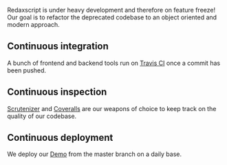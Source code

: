 Redaxscript is under heavy development and therefore on feature freeze! Our goal is to refactor the deprecated codebase to an object oriented and modern approach.


Continuous integration
----------------------

A bunch of frontend and backend tools run on [Travis CI](https://travis.redaxscript.com) once a commit has been pushed.


Continuous inspection
---------------------

[Scrutenizer](https://scrutinizer.redaxscript.com) and [Coveralls](https://coveralls.redaxscript.com) are our weapons of choice to keep track on the quality of our codebase.


Continuous deployment
---------------------

We deploy our [Demo](https://demo.redaxscript.com) from the master branch on a daily base.